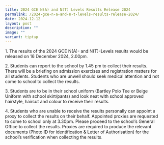 ```yaml
---
title: 2024 GCE N(A) and N(T) Levels Results Release 2024
permalink: /2024-gce-n-a-and-n-t-levels-results-release-2024/
date: 2024-12-12
layout: post
description: ""
image: ""
variant: tiptap
---
```

<p>1. The results of the 2024 GCE N(A)- and N(T)-Levels results would be
released on 16 December 2024, 2.00pm.</p>
<p>2. Students can report to the school by 1.45 pm to collect their results.
There will be a briefing on admission exercises and registration matters
for all students. Students who are unwell should seek medical attention
and not come to school to collect the results.</p>
<p>3. Students are to be in their school uniform (Bartley Polo Tee or Beige
Uniform with school skirt/pants) and look neat with school approved hairstyle,
haircut and colour to receive their results.</p>
<p>4. Students who are unable to receive the results personally can appoint
a proxy to collect the results on their behalf. Appointed proxies are requested
to come to school only at 3.30pm. Please proceed to the school’s General
Office to collect the results. Proxies are required to produce the relevant
documents (Photo ID for identification &amp; Letter of Authorisation) for
the school’s verification when collecting the results.</p>